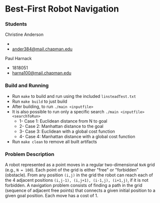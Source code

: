 # Best-First Robot Navigation

### Students
Christine Anderson
  * <Id number>
  * ander384@mail.chapman.edu

Paul Harnack
  * 1818051
  * harna100@mail.chapman.edu

### Build and Running
* Run `make` to build and run using the included `linsteadTest.txt`
* Run `make build` to just build
* After building, to run `./main <inputfile>`
* It is also possible to run only a specific search `./main <inputfile> <searchToRun>`
	* 1- Case 1: Euclidean distance from N to goal
	* 2- Case 2: Manhattan distance to the goal
	* 3- Case 3: Euclidean with a global cost function
	* 4- Case 4: Manhattan distance with a global cost function
* Run `make clean` to remove all built artifacts


### Problem Description
A robot represented as a point moves in a regular two-dimensional `NxN` grid (e.g., `N = 100`). Each point of the grid is either "free" or "forbidden" (obstacle). From any position `(i,j)` in the grid the robot can reach each of the 4 adjacent positions `(i,j-1), (i,j+1), (i-1,j), (i+1,j)`, if it is not forbidden. A navigation problem consists of finding a path in the grid (sequence of adjacent free points) that connects a given initial position to a given goal position. Each move has a cost of 1.

